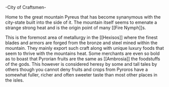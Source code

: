 -City of Craftsmen-

Home to the great mountain Pyreus that has become synanymous with the city-state built into the side of it. The mountain itself seems to emenate a strange strong heat and is the origin point of many [[Fire Nymph]]s.

This is the foremost area of metallurgy in the [[Hexisos]] where the finest blades and armors are forged from the bronze and steel mined within the mountain. They mainly export such craft along with unique luxury foods that seem to thrive with the mountains heat. Some merchants are even so bold as to boast that Pyrorian fruits are the same as [[Ambrosia]] the foodstuffs of the gods. This however is considered heresy by some and tall tales by others though you cannot deny fruits and crops from Pyroros have a somewhat fuller, richer and often sweeter taste than most other places in the isles.